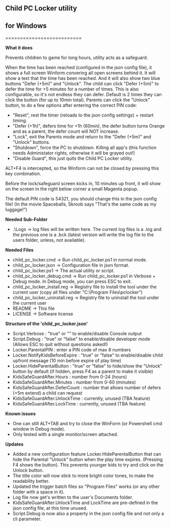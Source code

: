 

## Child PC Locker utility
##  for Windows
==========================

**What it does**

Prevents children to game for long hours, utility acts as a safeguard.

When the time has been reached (configured in the json config file), it shows a full screen Winform convering all open screens behind it.
It will show a text that the time has been reached. And it will also show two blue buttons "Defer (+5m)" and "Unlock".
The child can click "Defer (+5m)" to defer the time for +5 minutes for a number of times.
This is also configurable, so it's not endless they can defer. Default is 2 times they can click the button (for up to 10min total).
Parents can click the "Unlock" button, to do a few options after entering the correct PIN code:
- "Reset", rest the timer (reloads to the json config settings) + restart timing.
- "Defer (+1h)", defers time for +1h (60min), the defer button turns Orange and as a parent, the defer count will NOT increase.
- "Lock", exit the Parents mode and return to the "Defer (+5m)" and "Unlock" buttons.
- "Shutdown", force the PC to shutdown. Killing all app's (this function needs Administator rights, otherwise it will be grayed out!)
- "Disable Guard", this just quits the Child PC Locker utility.

ALT+F4 is intercepted, so the Winform can not be closed by pressing this key combination.

Before the lock/safeguard screen kicks in, 10 minutes up front, it will show on the screen in the right below corner a small Magenta popup.

The default PIN code is 54321, you should change this in the json config file! (In the movie Spaceballs, Skroob says "That's the same code as my luggage!")


**Needed Sub-Folder**

- .\Logs							->	log files will be written here. The current log files is a .log and the previous one is a .bck (latest version will write the log file to  the users folder, unless, not available).


**Needed Files**

- child_pc_locker.cmd				->	Run child_pc_locker.ps1	in normal mode.
- child_pc_locker.json			->	Configuration file in json format.
- child_pc_locker.ps1				->	The actual utility or script.
- child_pc_locker_debug.cmd		->	Run child_pc_locker.ps1	in Verbose + Debug mode. In Debug mode, you can press ESC to exit.
- child_pc_locker_install.reg		->	Registry file to install the tool under the current user (copy all files under "C:\Program Files\pclocker\")
- child_pc_locker_uninstall.reg	->	Registry file to uninstall the tool under the current user
- README							->	This file
- LICENSE							->	Software license


**Structure of the 'child_pc_locker.json'**

- Script.Verbose                 : "true" or "" to enable/disable Console output
- Script.Debug                   : "true" or "false" to enable/disable developer mode (Allows ESC to quit without questions asked!)
- Locker.ParentalPIN             : enter a PIN code of max 8 numbers
- Locker.NotifyKidsBeforeExpire  : "true" or "false" to enable/disable child upfront message (10 min before expire of play time)
- Locker.HideParentalButton      : "true" or "false" to hide/show the "Unlock" button by default (if hidden, press F4 as a parent to make it visible)
- KidsSafeGuardAfter.Hours       : number from 0-24 (hours)
- KidsSafeGuardAfter.Minutes     : number from 0-60 (minutes)
- KidsSafeGuardAfter.DeferCount  : number that allows number of defers (+5m extend) a child can request
- KidsSafeGuardAfter.UnlockTime  : currently, unused (TBA feature)
- KidsSafeGuardAfter.LockTime    : currently, unused (TBA feature)


**Known issues**

- One can still ALT+TAB and try to close the WinForm (or Powershell cmd window in Debug mode).
- Only tested with a single monitor/screen attached.


**Updates**

- Added a new configuration feature Locker.HideParentalButton that can hide the Parental "Unlock" button when the play time expires. (Pressing F4 shows the button).
  This prevents younger kids to try and click on the Unlock button.
- The title color will now stick to more bright color tones, to make the readability better.
- Updated the trigger batch files so "Program Files" works (or any other folder with a space in it).
- Log file now get's written to the user's Documents folder.
- KidsSafeGuardAfter.UnlockTime and LockTime are pre-defined in the json config file, at this time unused.
- Script.Debug is now also a property in the json config file and not only a cli parameter.